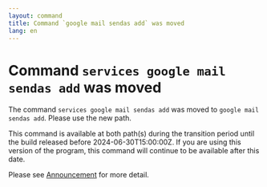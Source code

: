 ```yaml
---
layout: command
title: Command `google mail sendas add` was moved
lang: en
---
```


# Command `services google mail sendas add` was moved

The command `services google mail sendas add` was moved to `google mail sendas add`. Please use the new path.

This command is available at both path(s) during the transition period until the build released before 2024-06-30T15:00:00Z. If you are using this version of the program, this command will continue to be available after this date.

Please see [Announcement](https://github.com/watermint/toolbox/discussions/797) for more detail.


